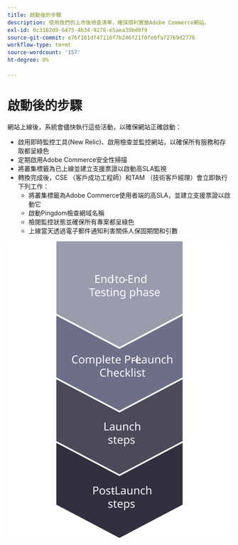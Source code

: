 ```yaml
---
title: 啟動後的步驟
description: 使用我們的上市後檢查清單，確保順利實施Adobe Commerce網站。
exl-id: 0c3162d9-6475-4b34-9278-e5aea39bd0f9
source-git-commit: e76f101df47116f7b246f21f0fe0fa72769d2776
workflow-type: tm+mt
source-wordcount: '157'
ht-degree: 0%

---
```


# 啟動後的步驟

網站上線後，系統會儘快執行這些活動，以確保網站正確啟動：

- 啟用即時監控工具(New Relic)、啟用檢查並監控網站，以確保所有服務和存取都呈綠色
- 定期啟用Adobe Commerce安全性掃描
- 將叢集標籤為已上線並建立支援票證以啟動高SLA監視
- 轉換完成後，CSE （客戶成功工程師）和TAM （技術客戶經理）會立即執行下列工作：
   - 將叢集標籤為Adobe Commerce使用者端的高SLA，並建立支援票證以啟動它
   - 啟動Pingdom檢查網域名稱
   - 檢閱監控狀態並確保所有專案都呈綠色
   - 上線當天透過電子郵件通知利害關係人保固期間和引數

![顯示啟動程式階段4的圖表](../../assets/playbooks/launch-steps-4.svg)
